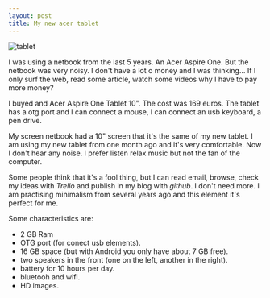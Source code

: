 ```yaml
---
layout: post
title: My new acer tablet
---
```

![tablet](https://pixabay.com/photo-572865/)

I was using a netbook from the last 5 years. An Acer Aspire One. But the netbook was
very noisy. I don't have a lot o money and I was thinking... If I only surf the web,
 read some article, watch some videos why I have to pay more money?
 
 I buyed and Acer Aspire One Tablet 10". The cost was 169 euros. The tablet has a
 otg port and I can connect a mouse, I can connect an usb keyboard, a pen drive.
 
 My screen netbook had a 10" screen that it's the same of my new tablet. I am using 
 my new tablet from one month ago and it's very comfortable. Now I don't hear any noise. 
 I prefer listen relax music but not the fan of the computer.
 
 Some people think that it's a fool thing, but I can read email, browse, check my ideas with 
 *Trello* and publish in my blog with *github*. I don't need more. I am practising
 minimalism from several years ago and this element it's perfect for me.
 
 Some characteristics are:
 
 - 2 GB Ram
 - OTG port (for conect usb elements).
 - 16 GB space (but with Android you only have about 7 GB free).
 - two speakers in the front (one on the left, another in the right).
 - battery for 10 hours per day.
 - bluetooh and wifi.
 - HD images.
